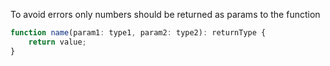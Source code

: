 To avoid errors only numbers should be returned as params to the function

```ts
function name(param1: type1, param2: type2): returnType {
    return value;
}
```